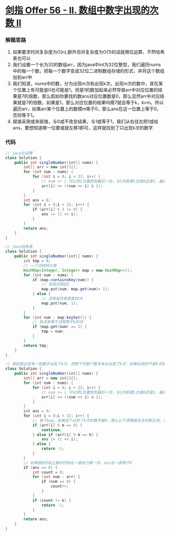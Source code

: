 # [剑指 Offer 56 - II. 数组中数字出现的次数 II](https://leetcode-cn.com/problems/shu-zu-zhong-shu-zi-chu-xian-de-ci-shu-ii-lcof/)

### 解题思路
1. 如果要求时间复杂度为O(n),额外空间复杂度为O(1)的话就用位运算，不然哈希表也可以
2. 我们设置一个长为32的数组arr，因为java中int为32位整型，我们遍历nums中的每一个数，把每一个数字变成32位二进制数组存储的形式，并将这个数组加到arr中
3. 我们知道，nums中的数，分为出现m次和出现k次，出现m次的数中，其在某个位置上有可能是0也可能是1，但是1的数加起来必然导致arr中对应位置的结果是7的倍数，那么假如你要找的数ans对应位置数是0，那么显然arr中对应结果就是7的倍数，如果是1，那么对应位置的结果吗模7就会等于k，k<m。所以遍历arr，如果arr某个位置上的数模m等于0，那么ans在这一位置上等于0，否则等于1。
4. 赋值采用或来赋值，与0或不改变结果，与1或等于1，我们从右往左把1或给ans，要想知道哪一位要或就左移1即可，这样就找到了只出现k次的数字

### 代码

```java
// java位运算
class Solution {
    public int singleNumber(int[] nums) {
        int[] arr = new int[32];
        for (int num : nums) {
            for (int i = 0; i < 32; i++) {
                // num >> i 可以把i位置放到最后一位，与1判断第i位是0还是1，最后直接加到arr[i]上，这样也不用判断1加0不加了反正加了0也没用
                arr[i] += ((num >> i) & 1);
            }
        }
        int ans = 0;
        for (int i = 0;i < 32; i++) {
            if (arr[i] % 3 != 0) {
                ans |= (1 << i);
            }
        }
        return ans;
    }
}
```

```java
// java哈希表
class Solution {
    public int singleNumber(int[] nums) {
        int tmp = 0;
        // 一个词频统计表
        HashMap<Integer, Integer> map = new HashMap<>();
        for (int num : nums) {
            if (map.containsKey(num)) {
                // 有就词频加1
                map.put(num, map.get(num)+ 1);
            } else {
                // 没有就往表里面加词
                map.put(num, 1);
            }
        }
        for (int num : map.keySet()) {
            // 有没有等于词频等于k的词
            if (map.get(num) == 1) {
                tmp = num;
            }
        }
        return tmp;
    }
}
```

```java
// 假如是必定有一些数字出现了m次，而剩下的那个数字未必出现了k次，如果出现的不是k次就返回-1，不然返回它本身
class Solution {
    public int singleNumber(int[] nums) {
        int[] arr = new int[32];
        for (int num : nums) {
            for (int i = 0; i < 32; i++) {
                // num >> i 可以把i位置放到最后一位，与1判断第i位是0还是1，最后直接加到arr[i]上，这样也不用判断1加0不加了反正加了0也没用
                arr[i] += ((num >> i) & 1);
            }
        }
        int ans = 0;
        for (int i = 0;i < 32; i++) {
            // 有个bug，如果这个出现了k次的数字是0，那么以下逻辑就无法判断正误，需要在后面在循环看看0是不是出现k次的那个
            if (arr[i] % m == 0) {
                continue;
            } else if (arr[i] % m == k) {
                ans |= (1 << i);
            } else {
                return -1; 
            }
        }
        // 如果是0的话上面的代码会一直执行第一步，ans会一直等于0
        if (ans == 0) {
            int count = 0;
            for (int num : arr) {
                if (num == 0) {
                    count++;
                }
            }
            if (count != k) {
                return -1;
            }
        }
        return ans;
    }
}
```
